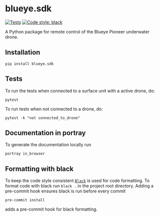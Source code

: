 # blueye.sdk
[![Tests](https://github.com/BluEye-Robotics/blueye.sdk/workflows/Tests/badge.svg)](https://github.com/BluEye-Robotics/blueye.sdk/actions)
[![Code style: black](https://img.shields.io/badge/code%20style-black-000000.svg)](https://github.com/ambv/black)

A Python package for remote control of the Blueye Pioneer underwater drone.

## Installation
```shell
pip install blueye.sdk
```

## Tests
To run the tests when connected to a surface unit with a active drone, do:

```shell
pytest
```

To run tests when not connected to a drone, do:

``` shell
pytest -k "not connected_to_drone"
```

## Documentation in portray
To generate the documentation locally run

``` shell
portray in_browser
```

## Formatting with black
To keep the code style consistent [`Black`](https://pypi.org/project/black/) is used for code formatting.
To format code with black run `black .` in the project root directory.
Adding a pre-commit hook ensures black is run before every commit

```shell
pre-commit install
```
adds a pre-commit hook for black formatting.
